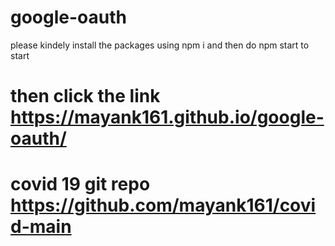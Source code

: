 # google-oauth
 please kindely install the packages using npm i
 and then do npm start to start

# then click the link  https://mayank161.github.io/google-oauth/

# covid 19 git repo https://github.com/mayank161/covid-main
